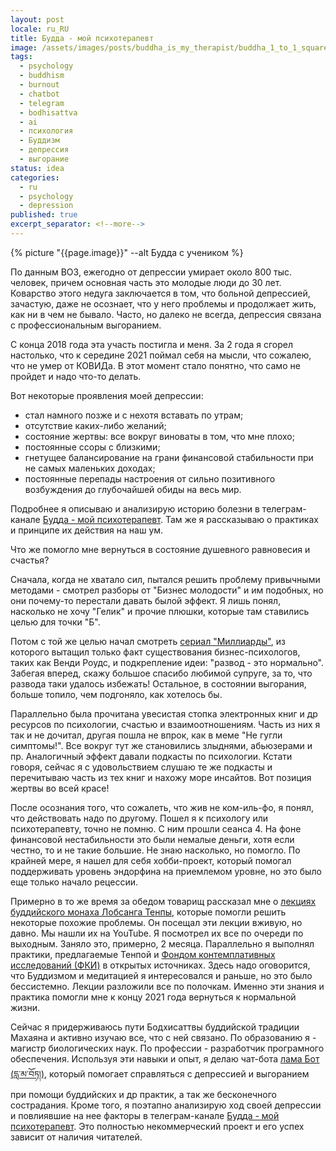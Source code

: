 ```yaml
---
layout: post
locale: ru_RU
title: Будда - мой психотерапевт
image: /assets/images/posts/buddha_is_my_therapist/buddha_1_to_1_square.jpg
tags:
  - psychology
  - buddhism
  - burnout
  - chatbot
  - telegram
  - bodhisattva
  - ai
  - психология
  - Буддизм
  - депрессия
  - выгорание
status: idea
categories:
  - ru
  - psychology
  - depression
published: true
excerpt_separator: <!--more-->
---
```

{% picture "{{page.image}}" --alt Будда с учеником %}

По данным ВОЗ, ежегодно от депрессии умирает около 800 тыс. человек, причем основная часть это молодые люди до 30 лет. Коварство этого недуга заключается в том, что больной депрессией, зачастую, даже не осознает, что у него проблемы и продолжает жить, как ни в чем не бывало. Часто, но далеко не всегда, депрессия связана с профессиональным выгоранием. 

С конца 2018 года эта участь постигла и меня. За 2 года я сгорел настолько, что к середине 2021 поймал себя на мысли, что сожалею, что не умер от КОВИДа. В этот момент стало понятно, что само не пройдет и надо что-то делать. 

<!--more-->

Вот некоторые проявления моей депрессии:
- стал намного позже и с нехотя вставать по утрам;
- отсутствие каких-либо желаний;
- состояние жертвы: все вокруг виноваты в том, что мне плохо;
- постоянные ссоры с близкими;
- гнетущее балансирование на грани финансовой стабильности при не самых маленьких доходах;
- постоянные перепады настроения от сильно позитивного возбуждения до глубочайшей обиды на весь мир.

Подробнее я описываю и анализирую историю болезни  в телеграм-канале [Будда - мой психотерапевт](https://t.me/Buddha_is_my_theropist_ru). Там же я рассказываю о практиках и принципе их действия на наш ум.

Что же помогло мне вернуться в состояние душевного равновесия и счастья?

Сначала, когда не хватало сил, пытался решить проблему привычными методами - смотрел разборы от "Бизнес молодости" и им подобных, но они почему-то перестали давать былой эффект. Я лишь понял, насколько не хочу "Гелик" и прочие плюшки, которые там ставились целью для точки "Б". 

Потом с той же целью начал смотреть [сериал "Миллиарды"](https://ru.wikipedia.org/wiki/Миллиарды), из которого вытащил только факт существования бизнес-психологов, таких как Венди Роудс, и подкрепление идеи: "развод - это нормально". Забегая вперед, скажу большое спасибо любимой супруге, за то, что развода таки удалось избежать! Остальное, в состоянии выгорания, больше топило, чем подгоняло, как хотелось бы.

Параллельно была прочитана увесистая стопка электронных книг и др ресурсов по психологии, счастью и взаимоотношениям. Часть из них я так и не дочитал, другая пошла не впрок, как в меме "Не гугли симптомы!". Все вокруг тут же становились злыднями, абьюзерами и пр. Аналогичный эффект давали подкасты по психологии. Кстати говоря, сейчас я с удовольствием слушаю те же подкасты и перечитываю часть из тех книг и нахожу море инсайтов. Вот позиция жертвы во всей красе!

После осознания того, что сожалеть, что жив не ком-иль-фо, я понял, что действовать надо по другому. Пошел я к психологу или психотерапевту, точно не помню. С ним прошли сеанса 4. На фоне финансовой нестабильности это были немалые деньги, хотя если честно, то и не такие большие. Не знаю насколько, но помогло. По крайней мере, я нашел для себя хобби-проект, который помогал поддерживать уровень эндорфина на приемлемом уровне, но это было еще только начало рецессии.

Примерно в то же время за обедом товарищ рассказал мне о [лекциях буддийского монаха Лобсанга Тенпы](https://www.youtube.com/playlist?list=PLBtL4fhQ1ewL4D-gaREMXthSjPoL1O8QD), которые помогли решить некоторые похожие проблемы. Он посещал эти лекции вживую, но давно. Мы нашли их на YouTube. Я посмотрел их все по очереди по выходным. Заняло это, примерно, 2 месяца. Параллельно я выполнял практики, предлагаемые Тенпой и [Фондом контемплативных исследований (ФКИ)](https://contemplative.ru) в открытых источниках. Здесь надо оговорится, что Буддизмом и медитацией я интересовался и раньше, но это было бессистемно. Лекции разложили все по полочкам. Именно эти знания и практика помогли мне к концу 2021 года вернуться к нормальной жизни.

Сейчас я придерживаюсь пути Бодхисаттвы буддийской традиции Махаяна и активно изучаю все, что с ней связано. По образованию я - магистр биологических наук. По профессии - разработчик програмного обеспечения. Используя эти навыки и опыт, я делаю чат-бота [лама Бот (དླ་མ་བོཏ།)](https://t.me/compassion_lama_bot), который помогает справляться с депрессией и выгоранием при помощи буддийских и др практик, а так же бесконечного сострадания. Кроме того, я поэтапно анализирую ход своей депрессии и повлиявшие на нее  факторы в телеграм-канале [Будда - мой психотерапевт](https://t._me/Buddha_is_my_theropist_ru). Это полностью некоммерческий проект и его успех зависит от наличия читателей.